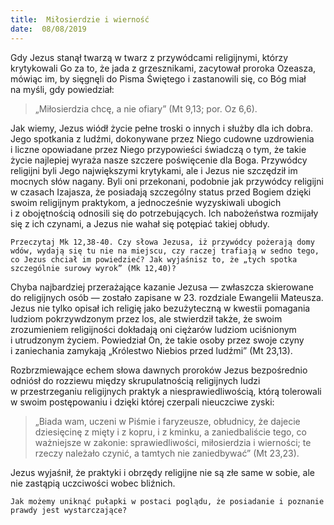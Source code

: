 ```yaml
---
title:  Miłosierdzie i wierność
date:  08/08/2019
---
```


Gdy Jezus stanął twarzą w twarz z przywódcami religijnymi, którzy krytykowali Go za to, że jada z grzesznikami, zacytował proroka Ozeasza, mówiąc im, by sięgnęli do Pisma Świętego i zastanowili się, co Bóg miał na myśli, gdy powiedział:

> <p></p>
> „Miłosierdzia chcę, a nie ofiary” (Mt 9,13; por. Oz 6,6).

Jak wiemy, Jezus wiódł życie pełne troski o innych i służby dla ich dobra. Jego spotkania z ludźmi, dokonywane przez Niego cudowne uzdrowienia i liczne opowiadane przez Niego przypowieści świadczą o tym, że takie życie najlepiej wyraża nasze szczere poświęcenie dla Boga. Przywódcy religijni byli Jego największymi krytykami, ale i Jezus nie szczędził im mocnych słów nagany. Byli oni przekonani, podobnie jak przywódcy religijni w czasach Izajasza, że posiadają szczególny status przed Bogiem dzięki swoim religijnym praktykom, a jednocześnie wyzyskiwali ubogich i z obojętnością odnosili się do potrzebujących. Ich nabożeństwa rozmijały się z ich czynami, a Jezus nie wahał się potępiać takiej obłudy.

`Przeczytaj Mk 12,38-40. Czy słowa Jezusa, iż przywódcy pożerają domy wdów, wydają się tu nie na miejscu, czy raczej trafiają w sedno tego, co Jezus chciał im powiedzieć? Jak wyjaśnisz to, że „tych spotka szczególnie surowy wyrok” (Mk 12,40)?`

Chyba najbardziej przerażające kazanie Jezusa — zwłaszcza skierowane do religijnych osób — zostało zapisane w 23. rozdziale Ewangelii Mateusza. Jezus nie tylko opisał ich religię jako bezużyteczną w kwestii pomagania ludziom pokrzywdzonym przez los, ale stwierdził także, że swoim zrozumieniem religijności dokładają oni ciężarów ludziom uciśnionym i utrudzonym życiem. Powiedział On, że takie osoby przez swoje czyny i zaniechania zamykają „Królestwo Niebios przed ludźmi” (Mt 23,13).

Rozbrzmiewające echem słowa dawnych proroków Jezus bezpośrednio odniósł do rozziewu między skrupulatnością religijnych ludzi w przestrzeganiu religijnych praktyk a niesprawiedliwością, którą tolerowali w swoim postępowaniu i dzięki której czerpali nieuczciwe zyski:

> <p></p>
> „Biada wam, uczeni w Piśmie i faryzeusze, obłudnicy, że dajecie dziesięcinę z mięty i z kopru, i z kminku, a zaniedbaliście tego, co ważniejsze w zakonie: sprawiedliwości, miłosierdzia i wierności; te rzeczy należało czynić, a tamtych nie zaniedbywać” (Mt 23,23).

Jezus wyjaśnił, że praktyki i obrzędy religijne nie są złe same w sobie, ale nie zastąpią uczciwości wobec bliźnich.

`Jak możemy uniknąć pułapki w postaci poglądu, że posiadanie i poznanie prawdy jest wystarczające?`